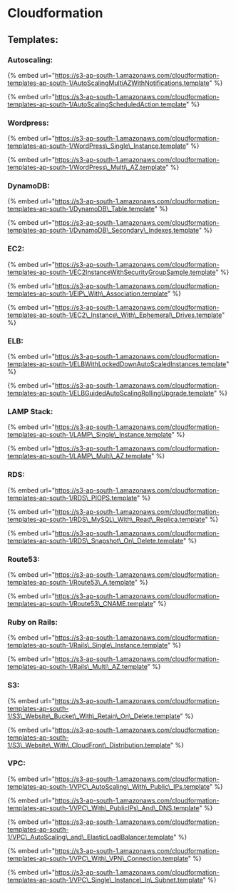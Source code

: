 # Cloudformation

## Templates:

### Autoscaling:

{% embed url="https://s3-ap-south-1.amazonaws.com/cloudformation-templates-ap-south-1/AutoScalingMultiAZWithNotifications.template" %}

{% embed url="https://s3-ap-south-1.amazonaws.com/cloudformation-templates-ap-south-1/AutoScalingScheduledAction.template" %}

### Wordpress:

{% embed url="https://s3-ap-south-1.amazonaws.com/cloudformation-templates-ap-south-1/WordPress\_Single\_Instance.template" %}

{% embed url="https://s3-ap-south-1.amazonaws.com/cloudformation-templates-ap-south-1/WordPress\_Multi\_AZ.template" %}

### DynamoDB:

{% embed url="https://s3-ap-south-1.amazonaws.com/cloudformation-templates-ap-south-1/DynamoDB\_Table.template" %}

{% embed url="https://s3-ap-south-1.amazonaws.com/cloudformation-templates-ap-south-1/DynamoDB\_Secondary\_Indexes.template" %}

### EC2:

{% embed url="https://s3-ap-south-1.amazonaws.com/cloudformation-templates-ap-south-1/EC2InstanceWithSecurityGroupSample.template" %}

{% embed url="https://s3-ap-south-1.amazonaws.com/cloudformation-templates-ap-south-1/EIP\_With\_Association.template" %}

{% embed url="https://s3-ap-south-1.amazonaws.com/cloudformation-templates-ap-south-1/EC2\_Instance\_With\_Ephemeral\_Drives.template" %}

### ELB:

{% embed url="https://s3-ap-south-1.amazonaws.com/cloudformation-templates-ap-south-1/ELBWithLockedDownAutoScaledInstances.template" %}

{% embed url="https://s3-ap-south-1.amazonaws.com/cloudformation-templates-ap-south-1/ELBGuidedAutoScalingRollingUpgrade.template" %}

### LAMP Stack:

{% embed url="https://s3-ap-south-1.amazonaws.com/cloudformation-templates-ap-south-1/LAMP\_Single\_Instance.template" %}

{% embed url="https://s3-ap-south-1.amazonaws.com/cloudformation-templates-ap-south-1/LAMP\_Multi\_AZ.template" %}

### RDS:

{% embed url="https://s3-ap-south-1.amazonaws.com/cloudformation-templates-ap-south-1/RDS\_PIOPS.template" %}

{% embed url="https://s3-ap-south-1.amazonaws.com/cloudformation-templates-ap-south-1/RDS\_MySQL\_With\_Read\_Replica.template" %}

{% embed url="https://s3-ap-south-1.amazonaws.com/cloudformation-templates-ap-south-1/RDS\_Snapshot\_On\_Delete.template" %}

### Route53:

{% embed url="https://s3-ap-south-1.amazonaws.com/cloudformation-templates-ap-south-1/Route53\_A.template" %}

{% embed url="https://s3-ap-south-1.amazonaws.com/cloudformation-templates-ap-south-1/Route53\_CNAME.template" %}

### Ruby on Rails:

{% embed url="https://s3-ap-south-1.amazonaws.com/cloudformation-templates-ap-south-1/Rails\_Single\_Instance.template" %}

{% embed url="https://s3-ap-south-1.amazonaws.com/cloudformation-templates-ap-south-1/Rails\_Multi\_AZ.template" %}

### S3:

{% embed url="https://s3-ap-south-1.amazonaws.com/cloudformation-templates-ap-south-1/S3\_Website\_Bucket\_With\_Retain\_On\_Delete.template" %}

{% embed url="https://s3-ap-south-1.amazonaws.com/cloudformation-templates-ap-south-1/S3\_Website\_With\_CloudFront\_Distribution.template" %}

### VPC:

{% embed url="https://s3-ap-south-1.amazonaws.com/cloudformation-templates-ap-south-1/VPC\_AutoScaling\_With\_Public\_IPs.template" %}

{% embed url="https://s3-ap-south-1.amazonaws.com/cloudformation-templates-ap-south-1/VPC\_With\_PublicIPs\_And\_DNS.template" %}

{% embed url="https://s3-ap-south-1.amazonaws.com/cloudformation-templates-ap-south-1/VPC\_AutoScaling\_and\_ElasticLoadBalancer.template" %}

{% embed url="https://s3-ap-south-1.amazonaws.com/cloudformation-templates-ap-south-1/VPC\_With\_VPN\_Connection.template" %}

{% embed url="https://s3-ap-south-1.amazonaws.com/cloudformation-templates-ap-south-1/VPC\_Single\_Instance\_In\_Subnet.template" %}



